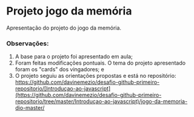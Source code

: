 # Projeto jogo da memória

Apresentação do projeto do jogo da memória.

### Observações:

1. A base para o projeto foi apresentado em aula;
2. Foram feitas modificações pontuais. O tema do projeto apresentado foram os "cards" dos vingadores; e
3. O projeto seguiu as orientações propostas e está no repositório: https://github.com/davinemezio/desafio-github-primeiro-repositorio/[Introduçao-ao-javascript](https://github.com/davinemezio/desafio-github-primeiro-repositorio/tree/master/Introduçao-ao-javascript)/jogo-da-memoria-dio-master/
